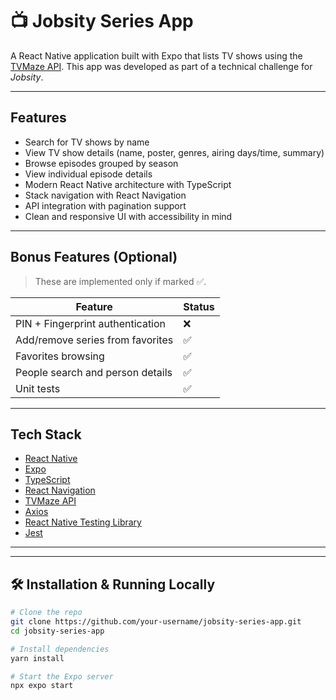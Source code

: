 
# 📺 Jobsity Series App

A React Native application built with Expo that lists TV shows using the [TVMaze API](https://www.tvmaze.com/api).
This app was developed as part of a technical challenge for *Jobsity*.

---

## Features

- Search for TV shows by name
- View TV show details (name, poster, genres, airing days/time, summary)
- Browse episodes grouped by season
- View individual episode details
- Modern React Native architecture with TypeScript
- Stack navigation with React Navigation
- API integration with pagination support
- Clean and responsive UI with accessibility in mind

---

## Bonus Features (Optional)

> These are implemented only if marked ✅.

| Feature                          | Status |
| -------------------------------- | ------ |
| PIN + Fingerprint authentication | ❌    |
| Add/remove series from favorites | ✅    |
| Favorites browsing               | ✅    |
| People search and person details | ✅    |
| Unit tests                       | ✅    |

---

## Tech Stack

- [React Native](https://reactnative.dev/)
- [Expo](https://expo.dev/)
- [TypeScript](https://www.typescriptlang.org/)
- [React Navigation](https://reactnavigation.org/)
- [TVMaze API](https://www.tvmaze.com/api)
- [Axios](https://axios-http.com/)
- [React Native Testing Library](https://callstack.github.io/react-native-testing-library/)
- [Jest](https://jestjs.io/)

---

---

## 🛠️ Installation & Running Locally

```bash
# Clone the repo
git clone https://github.com/your-username/jobsity-series-app.git
cd jobsity-series-app

# Install dependencies
yarn install

# Start the Expo server
npx expo start
